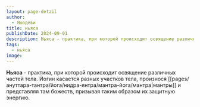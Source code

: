 ```yaml
---
layout: page-detail
author:
  - Яшодеви
title: ньяса
publishDate: 2024-09-01
description: Ньяса - практика, при которой происходит освящение различных частей тела. Йогин касается разных участков тела, произнося мантры и представляя там божеств, призывая таким образом их защитную энергию.
tags:
  - ньяса
image:
---
```

**Ньяса** - практика, при которой происходит освящение различных частей тела. Йогин касается разных участков тела, произнося [[pages/ануттара-тантра/йога/нидра-янтра/мантра-йога/мантра|мантры]] и представляя там божеств, призывая таким образом их защитную энергию.

